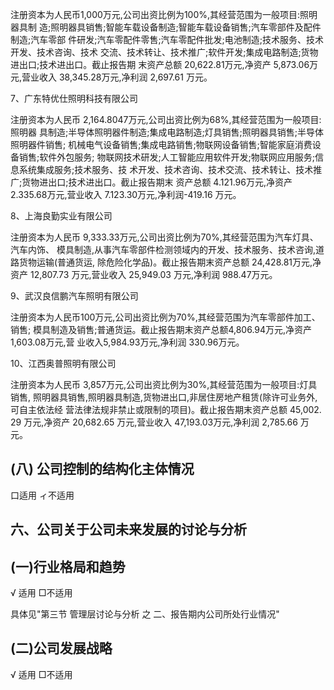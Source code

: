 注册资本为人民币1,000万元,公司出资比例为100%,其经营范围为一般项目:照明器具制 造;照明器具销售;智能车载设备制造;智能车载设备销售;汽车零部件及配件制造;汽车零部 件研发;汽车零配件零售;汽车零配件批发;电池制造;技术服务、技术开发、技术咨询、技术 交流、技术转让、技术推广;软件开发;集成电路制造;货物进出口;技术进出口。截止报告期 末资产总额 20,622.81万元,净资产 5,873.06万元,营业收入 38,345.28万元,净利润 2,697.61 万元。

7、广东特优仕照明科技有限公司

注册资本为人民币 2,164.8047万元,公司出资比例为68%,其经营范围为一般项目:照明器 具制造;半导体照明器件制造;集成电路制造;灯具销售;照明器具销售;半导体照明器件销售; 机械电气设备销售;集成电路销售;物联网设备销售;智能家庭消费设备销售;软件外包服务; 物联网技术研发;人工智能应用软件开发;物联网应用服务;信息系统集成服务;技术服务、技 术开发、技术咨询、技术交流、技术转让、技术推广;货物进出口;技术进出口。截止报告期末 资产总额 4.121.96万元,净资产 2.335.68万元,营业收入 7.123.30万元,净利润-419.16 万元。

8、上海良勤实业有限公司

注册资本为人民币 9,333.33万元,公司出资比例为70%,其经营范围为汽车灯具、汽车内饰、 模具制造,从事汽车零部件检测领域内的开发、技术服务、技术咨询,道路货物运输(普通货运, 除危险化学品)。截止报告期末资产总额 24,428.81万元,净资产 12,807.73 万元,营业收入 25,949.03 万元,净利润 988.47万元。

9、武汉良信鹏汽车照明有限公司

注册资本为人民币100万元,公司出资比例为70%,其经营范围为汽车零部件加工、销售; 模具制造及销售;普通货运。截止报告期末资产总额4,806.94万元,净资产1,603.08万元,营 业收入5,984.93万元,净利润 330.96万元。

10、江西奥普照明有限公司

注册资本为人民币 3,857万元,公司出资比例为30%,其经营范围为一般项目:灯具销售, 照明器具销售,照明器具制造,货物进出口,非居住房地产租赁(除许可业务外,可自主依法经 营法律法规非禁止或限制的项目)。截止报告期末资产总额 45,002. 29 万元,净资产 20,682.65 万元,营业收入 47,193.03万元,净利润 2,785.66 万元。

## (八) 公司控制的结构化主体情况

口适用 ィ不适用

## 六、公司关于公司未来发展的讨论与分析

## (一)行业格局和趋势

√ 适用 □不适用

具体见"第三节 管理层讨论与分析 之 二、报告期内公司所处行业情况"

## (二)公司发展战略

√ 适用 □不适用